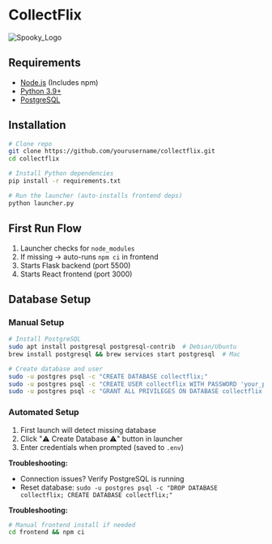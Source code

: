 # CollectFlix
![Spooky_Logo](https://github.com/user-attachments/assets/a2e0c481-0745-40af-9000-8a651233fa7e)

## Requirements
- [Node.js](https://nodejs.org) (Includes npm)
- [Python 3.9+](https://python.org)
- [PostgreSQL](https://www.postgresql.org/download/)

## Installation
```bash
# Clone repo
git clone https://github.com/yourusername/collectflix.git
cd collectflix

# Install Python dependencies
pip install -r requirements.txt

# Run the launcher (auto-installs frontend deps)
python launcher.py
```

## First Run Flow
1. Launcher checks for `node_modules`
2. If missing → auto-runs `npm ci` in frontend
3. Starts Flask backend (port 5500)
4. Starts React frontend (port 3000)

## Database Setup

### Manual Setup
```bash
# Install PostgreSQL
sudo apt install postgresql postgresql-contrib  # Debian/Ubuntu
brew install postgresql && brew services start postgresql  # Mac

# Create database and user
sudo -u postgres psql -c "CREATE DATABASE collectflix;"
sudo -u postgres psql -c "CREATE USER collectflix WITH PASSWORD 'your_password_here';"
sudo -u postgres psql -c "GRANT ALL PRIVILEGES ON DATABASE collectflix TO collectflix;"
```

### Automated Setup
1. First launch will detect missing database
2. Click "⚠️ Create Database ⚠️" button in launcher
3. Enter credentials when prompted (saved to `.env`)

**Troubleshooting:**
- Connection issues? Verify PostgreSQL is running
- Reset database: `sudo -u postgres psql -c "DROP DATABASE collectflix; CREATE DATABASE collectflix;"`

**Troubleshooting:**
```bash
# Manual frontend install if needed
cd frontend && npm ci
